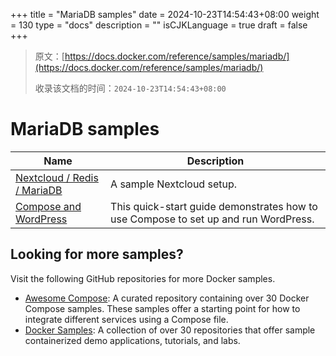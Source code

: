 +++
title = "MariaDB samples"
date = 2024-10-23T14:54:43+08:00
weight = 130
type = "docs"
description = ""
isCJKLanguage = true
draft = false
+++

> 原文：[https://docs.docker.com/reference/samples/mariadb/](https://docs.docker.com/reference/samples/mariadb/)
>
> 收录该文档的时间：`2024-10-23T14:54:43+08:00`

# MariaDB samples

| Name                                                         | Description                                                  |
| ------------------------------------------------------------ | ------------------------------------------------------------ |
| [Nextcloud / Redis / MariaDB](https://github.com/docker/awesome-compose/tree/master/nextcloud-redis-mariadb) | A sample Nextcloud setup.                                    |
| [Compose and WordPress](https://github.com/docker/awesome-compose/tree/master/official-documentation-samples/wordpress/) | This quick-start guide demonstrates how to use Compose to set up and run WordPress. |

## Looking for more samples?

Visit the following GitHub repositories for more Docker samples.

- [Awesome Compose](https://github.com/docker/awesome-compose): A curated repository containing over 30 Docker Compose samples. These samples offer a starting point for how to integrate different services using a Compose file.
- [Docker Samples](https://github.com/dockersamples?q=&type=all&language=&sort=stargazers): A collection of over 30 repositories that offer sample containerized demo applications, tutorials, and labs.

